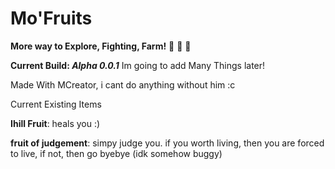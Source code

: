 # Mo'Fruits

**More way to Explore, Fighting, Farm!** :tangerine: :apple: :green_heart:

**Current Build: *Alpha 0.0.1***
Im going to add Many Things later!

Made With MCreator, i cant do anything without him :c

Current Existing Items

**Ihill Fruit**: heals you :)

**fruit of judgement**: simpy judge you. if you worth living, then you are forced to live, 
if not, then go byebye (idk somehow buggy)
